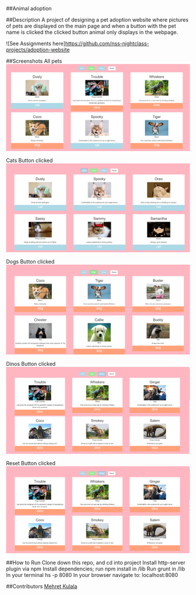 ##Animal adoption

##Description
A project of designing a pet adoption website where pictures of pets are displayed on the main page and when a button with the pet name is clicked the clicked button animal only displays in the webpage. 

![See Assignments here]https://github.com/nss-nightclass-projects/adoption-website

##Screenshots
All pets
![Webpage](https://raw.githubusercontent.com/Mehret17/Adoption/master/Pictures/mainpage.PNG)

Cats Button clicked
![Webpage](https://raw.githubusercontent.com/Mehret17/Adoption/master/Pictures/CatButton.PNG)

Dogs Button clicked
![Webpage](https://raw.githubusercontent.com/Mehret17/Adoption/master/Pictures/dog.PNG)

Dinos Button clicked
![Webpage](https://raw.githubusercontent.com/Mehret17/Adoption/master/Pictures/Dino.PNG)

Reset Button clicked
![Webpage](https://raw.githubusercontent.com/Mehret17/Adoption/master/Pictures/Dino.PNG)

##How to Run
Clone down this repo, and cd into project
Install http-server plugin via npm
Install dependencies; run npm install in /lib
Run grunt in /lib
In your terminal hs -p 8080 
In your browser navigate to: localhost:8080

##Contributors
[Mehret Kulala](https://github.com/Mehret17)
